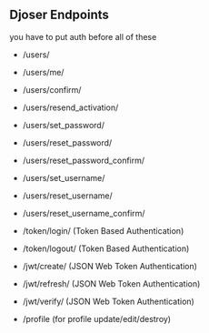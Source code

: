 ## Djoser Endpoints

you have to put auth before all of these

- /users/
- /users/me/

- /users/confirm/
- /users/resend_activation/

- /users/set_password/
- /users/reset_password/
- /users/reset_password_confirm/

- /users/set_username/
- /users/reset_username/
- /users/reset_username_confirm/

- /token/login/ (Token Based Authentication)
- /token/logout/ (Token Based Authentication)

- /jwt/create/ (JSON Web Token Authentication)
- /jwt/refresh/ (JSON Web Token Authentication)
- /jwt/verify/ (JSON Web Token Authentication)

- /profile (for profile update/edit/destroy)
